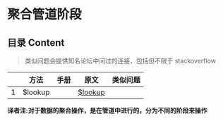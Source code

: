 # 聚合管道阶段

## 目录 Content

> 类似问题会提供知名论坛中问过的连接，包括但不限于 stackoverflow

||方法|手册|原文|类似问题|
|---|---|---|---|---|
|1|$lookup||[$lookup](https://docs.mongodb.com/manual/reference/operator/aggregation/lookup/)||

**译者注:对于数据的聚合操作，是在管道中进行的，分为不同的阶段来操作**
